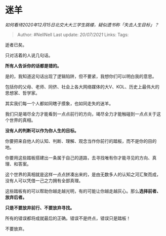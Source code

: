 # 迷羊
*如何看待2020年12月15日北交大大三学生跳楼，疑似遗书称「失去人生目标」？*

> Author: #NellNell
Last update: *20/07/2021*
Links:
Tags:

逝者已矣。

只对活着的人说几句话。

**所有人告诉你的话都是错的。**

是的，我知道这句话出现了逻辑陷阱，但不要紧，我想你们可以明白我的意思。

包括你的父母、老师、同侪、社会上各大网络媒体的大V、KOL、历史上最伟大的思想家、哲学家。

其实我们每一个人都如同瞎子摸象，也如同走失的迷羊。

我们只是竭尽全力才能看到一点点前行的方向，竭尽全力才能触碰到一点点关于这个世界的真相。

**没有人的判断可以作为你人生的目标。**

你要把来自他人的认知、判断、理解、观念当作你前行的踏板，而不是你的目的地。

你要用这些踏板搭建出一条属于自己的道路，去寻找唯有你才能寻见的方向、真理、和答案。

这个世界的真相就是这样一点点拼凑出来的，是由无数多人的认知之河汇聚而成，没有人可以凭借一己之力拥有全部真理。

这些踏板有的可以帮助你越走越光明，有的可能让你越走越灰心。那么**选择前者、放弃后者。**

**只是不要放弃前行、不要放弃寻找。**

所有的错误都将成就最后的正确。错误不是终点，错误只是踏板！

不要放弃。

